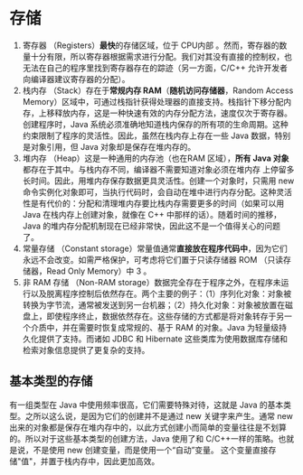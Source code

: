 # 存储

1. 寄存器 （Registers）**最快**的存储区域，位于 CPU内部  。然⽽，寄存器的数量⼗分有限，所以寄存器根据需求进⾏分配。我们对其没有直接的控制权，也⽆法在⾃⼰的程序⾥找到寄存器存在的踪迹（另⼀⽅⾯，C/C++ 允许开发者向编译器建议寄存器的分配）。
2. 栈内存 （Stack）存在于**常规内存 RAM**（**随机访问存储器**，Random Access Memory）区域中，可通过栈指针获得处理器的直接⽀持。栈指针下移分配内存，上移释放内存，这是⼀种快速有效的内存分配⽅法，速度仅次于寄存器。创建程序时，Java 系统必须准确地知道栈内保存的所有项的⽣命周期。这种约束限制了程序的灵活性。因此，虽然在栈内存上存在⼀些 Java 数据，特别是对象引⽤，但 Java 对象却是保存在堆内存的。
3. 堆内存 （Heap）这是⼀种通⽤的内存池（也在RAM 区域），**所有 Java 对象**都存在于其中。与栈内存不同，编译器不需要知道对象必须在堆内存
上停留多⻓时间。因此，⽤堆内存保存数据更具灵活性。创建⼀个对象时，只需⽤  new  命令实例化对象即可，当执⾏代码时，会⾃动在堆中进⾏内存分配。这种灵活性是有代价的：分配和清理堆内存要⽐栈内存需要更多的时间（如果可以⽤ Java 在栈内存上创建对象，就像在 C++ 中那样的话）。随着时间的推移，Java 的堆内存分配机制现在已经⾮常快，因此这不是⼀个值得关⼼的问题了。
4. 常量存储 （Constant storage）常量值通常**直接放在程序代码中**，因为它们永远不会改变。如需严格保护，可考虑将它们置于只读存储器 ROM （只读存储器，Read Only Memory）中 3 。
5. ⾮ RAM 存储 （Non-RAM storage）数据完全存在于程序之外，在程序未运⾏以及脱离程序控制后依然存在。两个主要的例⼦：（1）序列化对象：对象被转换为字节流，通常被发送到另⼀台机器；（2）持久化对象：对象被放置在磁盘上，即使程序终⽌，数据依然存在。这些存储的⽅式都是将对象转存于另⼀个介质中，并在需要时恢复成常规的、基于 RAM 的对象。Java 为轻量级持久化提供了⽀持。⽽诸如 JDBC 和 Hibernate 这些类库为使⽤数据库存储和检索对象信息提供了更复杂的⽀持。

## 基本类型的存储

有⼀组类型在 Java 中使⽤频率很⾼，它们需要特殊对待，这就是 Java 的基本类型。之所以这么说，是因为它们的创建并不是通过  new  关键字来产⽣。通常  new  出来的对象都是保存在堆内存中的，以此⽅式创建⼩⽽简单的变量往往是不划算的。所以对于这些基本类型的创建⽅法，Java 使⽤了和 C/C++⼀样的策略。也就是说，不是使⽤  new  创建变量，⽽是使⽤⼀个“⾃动”变量。 这个变量直接存储"值"，并置于栈内存中，因此更加⾼效。
